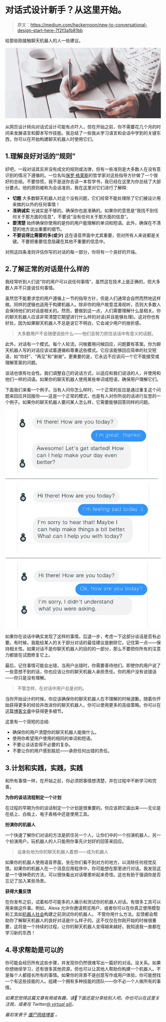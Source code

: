 # 对话式设计新手？从这里开始。

> 原文：<https://medium.com/hackernoon/new-to-conversational-design-start-here-7f2f3a1b81bb>

给那些刚接触聊天机器人的人一些建议。

![](img/4f6db3cdce3e122ba3795b3e848df5ca.png)

从网页设计转向对话式设计可能有点吓人，但在开始之前，你不需要花几个月的时间来发展语言和脚本写作技能。我总结了一些我从学习语言和会话中学到的关键东西，你可以在开始构建聊天机器人时使用它们。

## 1.理解良好对话的“规则”

好吧，一段对话其实并没有成文的规则或法律，但有一些准则是大多数人在没有意识到的情况下遵循的。一位名叫[保罗·格莱斯](https://en.wikipedia.org/wiki/Paul_Grice)的哲学家对这些指导方针做了一个很好的总结。不要惊慌，我不是送你去读一本哲学书，我已经在这里为你总结了大部分要点。他的原则被称为会话准则，我在这里对它们进行了解释:

*   **切题**
    大多数聊天机器人对这个没有问题，它们经常不能处理除了它们被设计用来做的以外的任何事情！
*   **准确诚实**
    光诚实是不够的。确保你也是准确的。如果你的意思是“我找不到任何关于那方面的信息”，不要说“没有任何关于那方面的信息”。
*   **要清楚**
    始终确保你使用的是你的用户能理解的单词和短语。此外，确保在不清楚的地方说出重要的细节。
*   **不要说得比需要的多(或少)**
    这在语音界面中尤其重要，但对所有人来说都是关键。不要把重要信息隐藏在其他不重要的信息中。

对照这四条准则评估你写的对话的每一部分，你将有一个良好的开端。

## 2.了解正常的对话是什么样的

我经常听到人们说“你的用户可以说任何事情”，虽然这在技术上是正确的，但大多数人并不只是说任何事情。

虽然您不能要求您的用户遵循上一节的指导方针，但是人们通常会自然而然地这样做。同样的逻辑也适用于构建机器人。除非你的用户故意混淆视听，否则大多数人会保持他们的对话是相关的。然而，要做到这一点，人们需要理解什么是相关。你的聊天机器人应该非常清楚它期望进行什么样的对话(并且能够处理)。这对你也有好处，因为如果聊天机器人不总是说它不明白，它会减少用户的挫折感。

> 大多数用户不会随便说些什么——他们会努力抓住谈话中有意义的话题。

此外，对话有一个模式。每个人轮流。问候要用问候回应，问题要有答案。你为聊天机器人写的对话应该试着遵循和尊重这些模式。它应该能够回应简单的社交短语，如“你好”、“再见”和“谢谢”。更重要的是，它永远不应该问一个它不能接受或理解答案的问题。

谈话也很有社会性。我们调整自己的说话方式，以适应和我们说话的人，并使用和他们一样的词语。如果你的聊天机器人使用某些单词或短语，确保用户理解它们。

下面我们来看一个例子。当有人问你怎么样时，一个正常的反应是通过重复这个问题来回应并回报你——这是一个正常的模式，也是有人对你所说的话进行反思的一个例子。如果你的聊天机器人要问某人怎么样，它需要能够回答同样的问题。

![](img/288efd6682610f9db9abc4585e6ad3c4.png)

如果你在谈话中确实发现了这样的事情，后退一步，考虑一下这部分谈话是否有必要。有时候，我能给某人的关于部分对话的最佳建议是删除它。记住第一点——保持相关性。如果对话不是你聊天机器人的目的的一部分，那么不要把你所有的注意力都放在试图修复它上。

最后，记住事情可能会出错，当用户出错时，你需要善待他们。即使你的用户说了一些意想不到的话，你也应该让你的聊天机器人承担责任。你的用户没有说错话——你只是没有理解。

> 不管怎样，在对话中用户总是对的。

当你开始设计的时候，你应该确保你的聊天机器人在不理解的时候道歉。随着你开始获得更多的经验并改进你的聊天机器人，你可以使用更多的高级策略。你可以在这篇[博客文章](https://chatbotsmagazine.com/helping-your-baby-bot-learn-to-chat-like-a-grown-up-bot-99f5170f1c55)中获得更多细节。

这里有一个简短的总结:

*   确保你的用户清楚你的聊天机器人能做什么。
*   使用你希望用户使用的相同的单词和短语。
*   不要让谈话变得不必要的复杂。
*   不要让你的用户感到尴尬——承担任何出错的责任。

## 3.计划和实践，实践，实践

和所有事情一样，在开始之前，你必须把事情想清楚，并在过程中不断学习和完善。

**为你的谈话流程制定一个计划**

在过程的早期为你的谈话制定一个计划是很重要的。你应该把它画出来——无论是在纸上、白板上、电子表格中还是使用工具。

**扮演你的机器人**

一个快速了解你们对话的方法是抓住另一个人，让你们中的一个扮演机器人，另一个扮演用户。玩机器人的人只能用你事先计划好的回答来回应。

> 设身处地为你的聊天机器人着想——成为机器人

如果你的机器人使用语音界面，坐在你们看不到对方的地方，以消除任何视觉反馈。如果你的机器人在一个消息应用程序中，你可能想在那里进行对话。我发现这是一个很神奇的方法，可以很快看出对话哪里听起来奇怪。这也有助于强调你是否忘记了加入某些场景。

**获得大量反馈**

在你发布之前，试着和尽可能多的人展示和测试你的机器人对话。有很多工具可以用来做这件事。例如，Alexa 允许你邀请预览用户，或者你可以在你真正使用模型和工具如[机器人社会](https://botsociety.io/?utm_source=blog&utm_medium=tutorial&utm_campaign=beginnerdesign)构建之前测试你的机器人。
不管你用什么方法，反馈都会帮助你了解聊天机器人的良好对话是什么样子的。这不仅仅在你刚开始的时候很重要，这将是一个持续的过程，让你的聊天机器人变得越来越好。我知道我一直都在学习新的东西！

## 4.寻求帮助是可以的

你可能会经历所有这些步骤，并发现你仍然很难写出一篇好的对话。没关系。如果你想继续学习，还有很多其他资源，但也可以让其他人帮助你构建一个机器人。不是每个人都擅长所有的事情。如果你的背景不是创意写作或用户体验，你可能想找一个有这些技能的人。组建一个拥有多种技能的团队——你不必一个人做所有的事情。

*如果您觉得这篇文章有用或有趣，请👏下面还是分享给别人吧。你也可以在这里关注我，或者在 Twitter*[*@ virtual gill*](https://twitter.com/virtualgill)*。*

*最初发表于* [*僵尸网络博客*](https://botsociety.io/blog/2018/04/conversational-design/) *。*